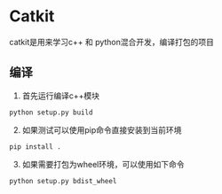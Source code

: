 # Catkit

catkit是用来学习c++ 和 python混合开发，编译打包的项目

## 编译

1. 首先运行编译c++模块

```shell
python setup.py build
```

2. 如果测试可以使用pip命令直接安装到当前环境

```shell
pip install .
```

3. 如果需要打包为wheel环境，可以使用如下命令

```shell
python setup.py bdist_wheel
```
